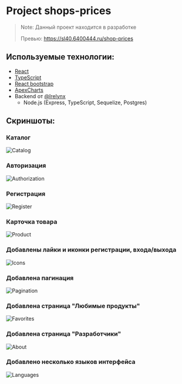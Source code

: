 # Project shops-prices 

> Note: Данный проект находится в разработке
>
> Превью: https://sl40.6400444.ru/shop-prices

## Используемые технологии:
* [React](https://reactjs.org/)
* [TypeScript](https://www.typescriptlang.org/)
* [React bootstrap](https://react-bootstrap.netlify.app/)
* [ApexCharts](https://apexcharts.com/)
* Backend от [@Irelynx](https://github.com/Irelynx)
  * Node.js (Express, TypeScript, Sequelize, Postgres)


## Скриншоты:

### Каталог
![Catalog](docs/Catalog.png)

### Авторизация
![Authorization](docs/Auth.png)


### Регистрация
![Register](docs/Register.png)

### Карточка товара
![Product](docs/Product.png)

### Добавлены лайки и иконки регистрации, входа/выхода 
![Icons](docs/Icons.png)

### Добавлена пагинация 
![Pagination](docs/Pagination.png)

### Добавлена страница "Любимые продукты"
![Favorites](docs/Favorites.png)

### Добавлена страница "Разработчики"
![About](docs/About.png)

### Добавлено несколько языков интерфейса
![Languages](docs/Languages.png)
